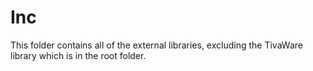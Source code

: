 # Inc
This folder contains all of the external libraries, excluding the TivaWare library which is in the root folder.